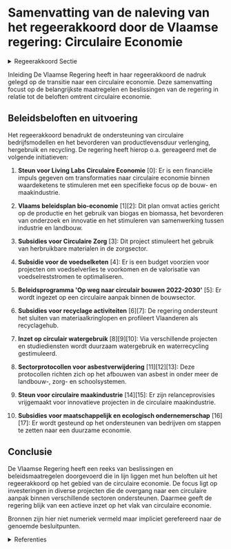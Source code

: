 # Samenvatting van de naleving van het regeerakkoord door de Vlaamse regering: Circulaire Economie

<details>
        <summary>Regeerakkoord Sectie </summary>
        <p>2.4.2.1 Economie We ondersteunen de ontwikkeling van onderne-mingsmodellen waarbij een dienst in plaats van een product wordt aangeboden en waarbij producten worden gedeeld. Producten moeten slimmer worden ontworpen, zodat ze langer meegaan en makkelijker herstelbaar, herbruik-baar en recycleerbaar zijn. We bevorderen herstelling van producten en hergebruik van onderdelen omdat hierdoor meer waarde wordt behouden en minder grondstoffen moeten worden gebruikt; recyclage vormt de sluitsteen om alle grondstoffen maximaal te herwinnen. We geven zelf het goede voorbeeld en stellen bij openbare aanbestedingen circulaire voorrangsre-gels in om de kringloopeconomie maximaal kansen te geven. We moedigen producenten actief aan om hun merkidentiteit en marktinvloed te gebruiken ter bevordering van duurzame en circulaire consumptie. We versterken de inzet op ecodesign en circulair aankopen binnen instru-menten zoals de aanvaardingsplicht en green deals. We werken drempels weg die circulaire modellen en gebruik van recyclaat nodeloos hinderen We stimuleren de bouwsector om richting circu-laire en modulaire gebouwen te evolueren. Vlaanderen Circulair is het centrale platform binnen Vlaanderen rond Circulaire Economie. Gelet op de prioriteit die we hechten aan een circulaire aanpak binnen diverse thema’s, bundelen we middelen vanuit de relevante beleidsvelden en zorgen we ervoor dat vanuit elk van de beleidsvelden een voldoende sterke rol kan opgenomen in de aansturing van Vlaanderen Circulair. We passen de huidige governance van Vlaanderen Circulair aan om te zorgen dat we deze verbrede focus waar kunnen maken. Een circulaire economie betekent ook dat Vlaanderen zich moet voorbereiden op een gefaseerde afbouw van afvalverbranding . De verbrandingscapaciteit die we in tussentijd in stand houden, moet het hoogst mogelijke energe-tisch rendement en de laagst mogelijke uitstoot hebben. </p>
        </details> 

Inleiding
De Vlaamse Regering heeft in haar regeerakkoord de nadruk gelegd op de transitie naar een circulaire economie. Deze samenvatting focust op de belangrijkste maatregelen en beslissingen van de regering in relatie tot de beloften omtrent circulaire economie.

## Beleidsbeloften en uitvoering
Het regeerakkoord benadrukt de ondersteuning van circulaire bedrijfsmodellen en het bevorderen van productlevensduur verlenging, hergebruik en recycling. De regering heeft hierop o.a. gereageerd met de volgende initiatieven:

1. **Steun voor Living Labs Circulaire Economie** \[0\]: Er is een financiële impuls gegeven om transformaties naar circulaire economie binnen waardeketens te stimuleren met een specifieke focus op de bouw- en maakindustrie.
   
2. **Vlaams beleidsplan bio-economie** \[1\]\[2\]: Dit plan omvat acties gericht op de productie en het gebruik van biogas en biomassa, het bevorderen van onderzoek en innovatie en het stimuleren van samenwerking tussen industrie en landbouw.
   
3. **Subsidies voor Circulaire Zorg** \[3\]: Dit project stimuleert het gebruik van herbruikbare materialen in de zorgsector.

4. **Subsidie voor de voedselketen** \[4\]: Er is een budget voorzien voor projecten om voedselverlies te voorkomen en de valorisatie van voedselreststromen te optimaliseren.

5. **Beleidsprogramma 'Op weg naar circulair bouwen 2022-2030'** \[5\]: Er wordt ingezet op een circulaire aanpak binnen de bouwsector.

6. **Subsidies voor recyclage activiteiten** \[6\]\[7\]: De regering ondersteunt het sluiten van materiaalkringlopen en profileert Vlaanderen als recyclagehub.

7. **Inzet op circulair watergebruik** \[8\]\[9\]\[10\]: Via verschillende projecten en studiediensten wordt duurzaam watergebruik en waterrecycling gestimuleerd.

8. **Sectorprotocollen voor asbestverwijdering** \[11\]\[12\]\[13\]: Deze protocollen richten zich op het afbouwen van asbest in onder meer de landbouw-, zorg- en schoolsystemen.

9. **Steun voor circulaire maakindustrie** \[14\]\[15\]: Er zijn relanceprovisies vrijgemaakt voor innovatieve projecten in de circulaire maakindustrie.

10. **Subsidies voor maatschappelijk en ecologisch ondernemerschap** \[16\]\[17\]: Er wordt gesteund op het ondersteunen van bedrijven om stappen te zetten naar een duurzame economie.

## Conclusie
De Vlaamse Regering heeft een reeks van beslissingen en beleidsmaatregelen doorgevoerd die in lijn liggen met hun beloften uit het regeerakkoord op het gebied van de circulaire economie. De focus ligt op investeringen in diverse projecten die de overgang naar een circulaire aanpak binnen verschillende sectoren ondersteunen. Daarmee geeft de regering blijk van een actieve inzet op het vlak van circulaire economie.

Bronnen zijn hier niet numeriek vermeld maar impliciet gerefereerd naar de genoemde besluitpunten.

<details>
        <summary> Referenties</summary>
        **[\[0\]](https://beslissingenvlaamseregering.vlaanderen.be/?search=Plan%20Vlaamse%20Veerkracht%3A%20Steun%20aan%20projecten%20binnen%20de%20oproep%20Living%20Labs%20Circulaire%20Economie&dateOption=select&startDate=2022-11-10T07%3A00%3A00Z&endDate=2022-11-10T07%3A00%3A00Z)** : **(2022-11-10)** Plan Vlaamse Veerkracht: Steun aan projecten binnen de oproep Living Labs Circulaire Economie 

**[\[1\]](https://beslissingenvlaamseregering.vlaanderen.be/?search=Vlaams%20beleidsplan%20bio-economie&dateOption=select&startDate=2020-12-18T09%3A00%3A00Z&endDate=2020-12-18T09%3A00%3A00Z)** : **(2020-12-18)** Vlaams beleidsplan bio-economie 

**[\[2\]](https://beslissingenvlaamseregering.vlaanderen.be/?search=Plan%20Vlaamse%20Veerkracht%3A%20volgende%20stappen%20en%20uitbreiding%20van%20het%20Vlaams%20beleidsplan%20bio-economie&dateOption=select&startDate=2022-04-29T08%3A00%3A00Z&endDate=2022-04-29T08%3A00%3A00Z)** : **(2022-04-29)** Plan Vlaamse Veerkracht: volgende stappen en uitbreiding van het Vlaams beleidsplan bio-economie 

**[\[3\]](https://beslissingenvlaamseregering.vlaanderen.be/?search=Subsidies%20gerichte%20oproep%20Circulaire%20Zorg%202023%20om%20het%20gebruik%20van%20herbruikbaar%20materiaal%20in%20de%20medische%20zorg%20te%20bevorderen&dateOption=select&startDate=2023-07-07T09%3A00%3A00Z&endDate=2023-07-07T09%3A00%3A00Z)** : **(2023-07-07)** Subsidies gerichte oproep Circulaire Zorg 2023 om het gebruik van herbruikbaar materiaal in de medische zorg te bevorderen 

**[\[4\]](https://beslissingenvlaamseregering.vlaanderen.be/?search=Oproep%20circulaire%20voedselketen%202022%3A%20%C2%A0preventie%20van%20voedselverlies%20en%20hoogwaardige%20valorisatie%20van%20voedselreststromen&dateOption=select&startDate=2022-10-07T08%3A00%3A00Z&endDate=2022-10-07T08%3A00%3A00Z)** : **(2022-10-07)** Oproep circulaire voedselketen 2022:  preventie van voedselverlies en hoogwaardige valorisatie van voedselreststromen 

**[\[5\]](https://beslissingenvlaamseregering.vlaanderen.be/?search=Vlaams%20beleidsprogramma%20%27Op%20weg%20naar%20circulair%20bouwen%202022-2030%27&dateOption=select&startDate=2022-04-29T08%3A00%3A00Z&endDate=2022-04-29T08%3A00%3A00Z)** : **(2022-04-29)** Vlaams beleidsprogramma 'Op weg naar circulair bouwen 2022-2030' 

**[\[6\]](https://beslissingenvlaamseregering.vlaanderen.be/?search=Plan%20Vlaamse%20Veerkracht%3A%20Recyclagehub%20regels%20voor%20toekenning%20steun%20aan%20ondernemingen%20om%20materiaalkringlopen%20te%20sluiten&dateOption=select&startDate=2021-06-18T08%3A00%3A00Z&endDate=2021-06-18T08%3A00%3A00Z)** : **(2021-06-18)** Plan Vlaamse Veerkracht: Recyclagehub regels voor toekenning steun aan ondernemingen om materiaalkringlopen te sluiten 

**[\[7\]](https://beslissingenvlaamseregering.vlaanderen.be/?search=Plan%20Vlaamse%20Veerkracht%3A%20Steun%20aan%20ondernemingen%20om%20materiaalkringlopen%20te%20sluiten%20in%20kader%20van%20tweede%20oproep%20%27Recyclagehub%27&dateOption=select&startDate=2022-11-25T11%3A00%3A00Z&endDate=2022-11-25T11%3A00%3A00Z)** : **(2022-11-25)** Plan Vlaamse Veerkracht: Steun aan ondernemingen om materiaalkringlopen te sluiten in kader van tweede oproep 'Recyclagehub' 

**[\[8\]](https://beslissingenvlaamseregering.vlaanderen.be/?search=Plan%20Vlaamse%20Veerkracht%3A%20Innovatieve%20Projecten%20Circulair%20Watergebruik&dateOption=select&startDate=2022-10-21T08%3A00%3A00Z&endDate=2022-10-21T08%3A00%3A00Z)** : **(2022-10-21)** Plan Vlaamse Veerkracht: Innovatieve Projecten Circulair Watergebruik 

**[\[9\]](https://beslissingenvlaamseregering.vlaanderen.be/?search=Plan%20Vlaamse%20Veerkracht%3A%20Subsidie%20innovatieve%20projecten%20Circulair%20Watergebruik%20in%20kader%20van%20Blue%20Deal&dateOption=select&startDate=2022-11-18T09%3A00%3A00Z&endDate=2022-11-18T09%3A00%3A00Z)** : **(2022-11-18)** Plan Vlaamse Veerkracht: Subsidie innovatieve projecten Circulair Watergebruik in kader van Blue Deal 

**[\[10\]](https://beslissingenvlaamseregering.vlaanderen.be/?search=Plan%20Vlaamse%20Veerkracht%3A%20bestedingskader%20middelen%20projectoproep%20%27Hergebruik%20Restwater%27&dateOption=select&startDate=2021-07-16T06%3A00%3A00Z&endDate=2021-07-16T06%3A00%3A00Z)** : **(2021-07-16)** Plan Vlaamse Veerkracht: bestedingskader middelen projectoproep 'Hergebruik Restwater' 

**[\[11\]](https://beslissingenvlaamseregering.vlaanderen.be/?search=Circulaire%20economie%3A%20asbest%20sectorprotocol%20landbouw&dateOption=select&startDate=2022-05-20T08%3A00%3A00Z&endDate=2022-05-20T08%3A00%3A00Z)** : **(2022-05-20)** Circulaire economie: asbest sectorprotocol landbouw 

**[\[12\]]** : **(2020-07-10)**  

**[\[13\]](https://beslissingenvlaamseregering.vlaanderen.be/?search=Plan%20Vlaamse%20Veerkracht%3A%20circulaire%20economie%20-%20asbest%20sectorprotocollen%20scholen&dateOption=select&startDate=2022-07-15T08%3A00%3A00Z&endDate=2022-07-15T08%3A00%3A00Z)** : **(2022-07-15)** Plan Vlaamse Veerkracht: circulaire economie - asbest sectorprotocollen scholen 

**[\[14\]](https://beslissingenvlaamseregering.vlaanderen.be/?search=Plan%20Vlaamse%20Veerkracht%3A%20dossiernummer%20123&dateOption=select&startDate=2021-05-28T08%3A00%3A00Z&endDate=2021-05-28T08%3A00%3A00Z)** : **(2021-05-28)** Plan Vlaamse Veerkracht: dossiernummer 123 

**[\[15\]](https://beslissingenvlaamseregering.vlaanderen.be/?search=Plan%20Vlaamse%20Veerkracht%3A%20dossiernummer%20124&dateOption=select&startDate=2021-05-28T08%3A00%3A00Z&endDate=2021-05-28T08%3A00%3A00Z)** : **(2021-05-28)** Plan Vlaamse Veerkracht: dossiernummer 124 

**[\[16\]](https://beslissingenvlaamseregering.vlaanderen.be/?search=Voorontwerp%20van%20decreet%20over%20de%20ondersteuning%20van%20sociale%20economie%20en%20maatschappelijk%20verantwoord%20ondernemen&dateOption=select&startDate=2023-07-07T09%3A00%3A00Z&endDate=2023-07-07T09%3A00%3A00Z)** : **(2023-07-07)** Voorontwerp van decreet over de ondersteuning van sociale economie en maatschappelijk verantwoord ondernemen 

**[\[17\]](https://beslissingenvlaamseregering.vlaanderen.be/?search=Oproep%20%E2%80%98Investeringen%20in%20een%20duurzame%20en%20groene%20mobiliteit%20in%20de%20sociale%20economie%E2%80%99&dateOption=select&startDate=2022-12-23T09%3A00%3A00Z&endDate=2022-12-23T09%3A00%3A00Z)** : **(2022-12-23)** Oproep ‘Investeringen in een duurzame en groene mobiliteit in de sociale economie’ 
        </details> 

